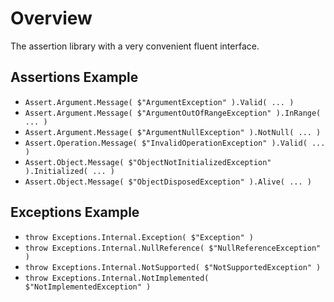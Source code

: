 # Overview
The assertion library with a very convenient fluent interface.

## Assertions Example
- ```Assert.Argument.Message( $"ArgumentException" ).Valid( ... )```
- ```Assert.Argument.Message( $"ArgumentOutOfRangeException" ).InRange( ... )```
- ```Assert.Argument.Message( $"ArgumentNullException" ).NotNull( ... )```
- ```Assert.Operation.Message( $"InvalidOperationException" ).Valid( ... )```
- ```Assert.Object.Message( $"ObjectNotInitializedException" ).Initialized( ... )```
- ```Assert.Object.Message( $"ObjectDisposedException" ).Alive( ... )```

## Exceptions Example
- ```throw Exceptions.Internal.Exception( $"Exception" )```
- ```throw Exceptions.Internal.NullReference( $"NullReferenceException" )```
- ```throw Exceptions.Internal.NotSupported( $"NotSupportedException" )```
- ```throw Exceptions.Internal.NotImplemented( $"NotImplementedException" )```
